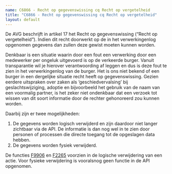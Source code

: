 ```yaml
---
name: C6866 - Recht op gegevenswissing cq Recht op vergetelheid
title: "C6866 - Recht op gegevenswissing cq Recht op vergetelheid"
layout: default
---
```

De AVG beschrijft in artikel 17 het Recht op gegevenswissing (“Recht op vergetelheid”). Indien dit recht doorwerkt op de in het verwerkingenlog opgenomen gegevens dan zullen deze gewist moeten kunnen worden. 

Denkbaar is een situatie waarin door een fout een verwerking door een medewerker per ongeluk uitgevoerd is op de verkeerde burger. Vanuit transparantie wil je hierover verantwoording af leggen en dus is deze fout te zien in het verwerkingenlog van de burger. Het is ons niet bekend of een burger in een dergelijke situatie recht heeft op gegevenswissing. Gezien eerdere uitspraken over zaken als ‘geschiedvervalsing’ bij geslachtswijziging, adoptie en bijvoorbeeld het gebruik van de naam van een voormalig partner, is het zeker niet ondenkbaar dat een verzoek tot wissen van dit soort informatie door de rechter gehonoreerd zou kunnen worden.

Daarbij zijn er twee mogelijkheden:
1.	De gegevens worden logisch verwijderd en zijn daardoor niet langer zichtbaar via de API. De informatie is dan nog wel in te zien door personen of processen die directe toegang tot de opgeslagen data hebben.
2.	De gegevens worden fysiek verwijderd.

De functies [F9906](./9906.md) en [F2265](./2265.md) voorzien in de logische verwijdering van een actie. Voor fysieke verwijdering is vooralsnog geen functie in de API opgenomen.
